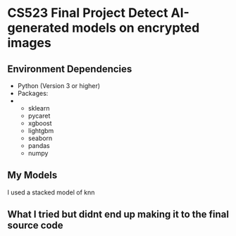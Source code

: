 # CS523 Final Project Detect AI-generated models on encrypted images

## Environment Dependencies
* Python (Version 3 or higher)
* Packages:
* * sklearn
  * pycaret
  * xgboost
  * lightgbm
  * seaborn
  * pandas
  * numpy

## My Models
I used a stacked model of knn 

## What I tried but didnt end up making it to the final source code
